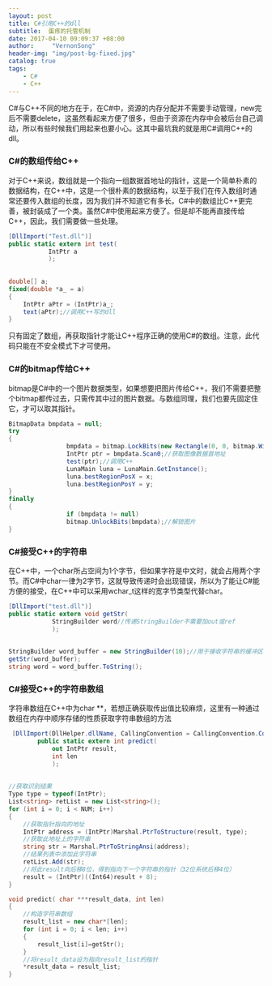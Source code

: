 ```yaml
---
layout: post
title: C#引用C++的dll
subtitle:  蛋疼的托管机制
date: 2017-04-10 09:09:37 +08:00
author:     "VernonSong"
header-img: "img/post-bg-fixed.jpg"
catalog: true
tags:
    - C#
    - C++
---
```


C#与C++不同的地方在于，在C#中，资源的内存分配并不需要手动管理，new完后不需要delete，这虽然看起来方便了很多，但由于资源在内存中会被后台自己调动，所以有些时候我们用起来也要小心。这其中最坑我的就是用C#调用C++的dll。

### C#的数组传给C++
对于C++来说，数组就是一个指向一组数据首地址的指针，这是一个简单朴素的数据结构，在C++中，这是一个很朴素的数据结构，以至于我们在传入数组时通常还要传入数组的长度，因为我们并不知道它有多长。C#中的数组比C++更完善，被封装成了一个类。虽然C#中使用起来方便了。但是却不能再直接传给C++，因此，我们需要做一些处理。

```c#
[DllImport("Test.dll")]
public static extern int test(
           IntPtr a
           );
           
           
double[] a;
fixed(double *a_ = a)
{
    IntPtr aPtr = (IntPtr)a_;
    text(aPtr);//调用C++写的dll
}
```
只有固定了数组，再获取指针才能让C++程序正确的使用C#的数组。注意，此代码只能在不安全模式下才可使用。

### C#的bitmap传给C++
bitmap是C#中的一个图片数据类型，如果想要把图片传给C++，我们不需要把整个bitmap都传过去，只需传其中过的图片数据。与数组同理，我们也要先固定住它，才可以取其指针。

```c#
BitmapData bmpdata = null;
try
{
                bmpdata = bitmap.LockBits(new Rectangle(0, 0, bitmap.Width, bitmap.Height), ImageLockMode.ReadWrite, bitmap.PixelFormat);//固定图片
                IntPtr ptr = bmpdata.Scan0;//获取图像数据首地址
                test(ptr);//调用C++
                LunaMain luna = LunaMain.GetInstance();
                luna.bestRegionPosX = x;
                luna.bestRegionPosY = y;
}
finally
{
                if (bmpdata != null)
                bitmap.UnlockBits(bmpdata);//解锁图片
}
```

### C#接受C++的字符串
在C++中，一个char所占空间为1个字节，但如果字符是中文时，就会占用两个字节。而C#中char一律为2字节，这就导致传递时会出现错误，所以为了能让C#能方便的接受，在C++中可以采用wchar_t这样的宽字节类型代替char。

```c#
[DllImport("test.dll")]
public static extern void getStr(
            StringBuilder word//传递StringBuilder不需要加out或ref
            );
            
            
StringBuilder word_buffer = new StringBuilder(10);//用于接收字符串的缓冲区   
getStr(word_buffer);
string word = word_buffer.ToString();
```

### C#接受C++的字符串数组
字符串数组在C++中为char **，若想正确获取传出值比较麻烦，这里有一种通过数组在内存中顺序存储的性质获取字符串数组的方法

```c#
 [DllImport(DllHelper.dllName, CallingConvention = CallingConvention.Cdecl, CharSet = CharSet.Ansi)]
        public static extern int predict(
            out IntPtr result,
            int len
            );
            
            
//获取识别结果
Type type = typeof(IntPtr);
List<string> retList = new List<string>();
for (int i = 0; i < NUM; i++)
{
    //获取指针指向的地址
    IntPtr address = (IntPtr)Marshal.PtrToStructure(result, type);
    //获取此地址上的字符串
    string str = Marshal.PtrToStringAnsi(address);
    //结果列表中添加此字符串
    retList.Add(str);
    //将此result向后移8位，得到指向下一个字符串的指针（32位系统后移4位）
    result = (IntPtr)((Int64)result + 8);
}
```

```c++
void predict( char ***result_data, int len)
{
	//构造字符串数组
    result_list = new char*[len];
	for (int i = 0; i < len; i++)
	{
        result_list[i]=getStr();
	}
	//将result_data设为指向result_list的指针
	*result_data = result_list;
}
```
